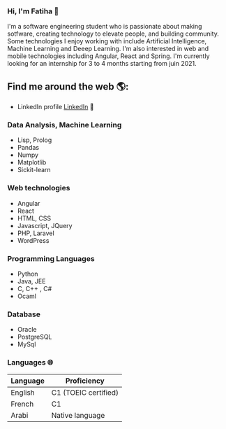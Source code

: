 ### Hi, I'm Fatiha 👋

I'm a software engineering student who is passionate about making sotfware, creating technology to elevate people, and building community. Some technologies I enjoy working with include Artificial Intelligence, Machine Learning and Deeep Learning. I'm also interested in web and mobile technologies including Angular, React and Spring.
I'm currently looking for an internship for 3 to 4 months starting from juin 2021.

## Find me around the web 🌎: 
- LinkedIn profile <a href="https://www.linkedin.com/in/ouardifatiha/">LinkedIn</a> 💼

### Data Analysis, Machine Learning
- Lisp, Prolog
- Pandas
- Numpy
- Matplotlib
- Sickit-learn

### Web technologies

- Angular
- React
- HTML, CSS
- Javascript, JQuery
- PHP, Laravel
- WordPress

### Programming Languages

- Python 
- Java, JEE
- C, C++ , C#
- Ocaml
### Database
- Oracle
- PostgreSQL
- MySql


### Languages 🌐

| Language      | Proficiency                                                               |
| ------------- | ------------------------------------------------------------------------- |
| English       | C1 (TOEIC certified)                                                      |
| French        | C1                                                                        |
| Arabi         | Native language                                                           |

